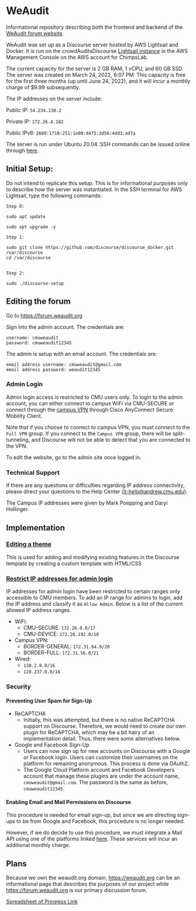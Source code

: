 # WeAudit
Informational repository describing both the frontend and backend of the [WeAudit forum website](https://forum.weaudit.org).

WeAudit was set up as a Discourse server hosted by AWS Lightsail and Docker.
It is run on the crowdAuditsDiscourse [Lightsail instance](https://lightsail.aws.amazon.com/ls/webapp/us-east-1/instances/crowdAuditsDiscourse/connect) in the AWS Management Console on the AWS account for ChimpsLab.  

The current capacity for the server is 2 GB RAM, 1 vCPU, and 60 GB SSD. The server was created on March 24, 2022, 6:07 PM. This capacity is free for the first three months (up until June 24, 2022), and it will incur a monthly charge of $9.99 subsequently.

The IP addresses on the server include:

Public IP: `54.234.130.2`

Private IP: `172.26.4.182`

Public IPv6: `2600:1f18:251:1e00:d475:3d56:4dd3:ad7a`

The server is run under Ubuntu 20.04. SSH commands can be issued online through [here](https://lightsail.aws.amazon.com/ls/remote/us-east-1/instances/crowdAuditsDiscourse/terminal?protocol=ssh).

## Initial Setup:

Do not intend to replicate this setup. This is for informational purposes only to describe how the server was instantiated. In the SSH terminal for AWS Lightsail, type the following commands:

```
Step 0:

sudo apt update 

sudo apt upgrade -y 

Step 1:

sudo git clone https://github.com/discourse/discourse_docker.git /var/discourse
cd /var/discourse


Step 2:

sudo ./discourse-setup
```

## Editing the forum

Go to https://forum.weaudit.org

Sign into the admin account. The credentials are:
```
username: cmuweaudit
password: cmuweaudit12345
```

The admin is setup with an email account. The credentials are:
```
email address username: cmuweaudit@gmail.com
email address password: weaudit12345
```

### Admin Login

Admin login access is restricted to CMU users only. To login to the admin account, you can either connect to campus WiFi via CMU-SECURE or connect through the [campus VPN](https://www.cmu.edu/computing/services/endpoint/network-access/vpn/) through Cisco AnyConnect Secure Mobility Client.

Note that if you choose to connect to campus VPN, you must connect to the `Full VPN` group. If you connect to the `Campus VPN` group, there will be split-tunneling, and Discourse will not be able to detect that you are connected to the VPN.

To edit the website, go to the admin site once logged in.

### Technical Support

If there are any questions or difficulties regarding IP address connectivity, please direct your questions to the Help Center (it-help@andrew.cmu.edu).

The Campus IP addresses were given by Mark Poepping and Daryl Hollinger.

## Implementation

### [Editing a theme](https://forum.weaudit.org/admin/customize/themes) 

This is used for adding and modifying existing features in the Discourse template by creating a custom template with HTML/CSS

### [Restrict IP addresses for admin login](https://forum.weaudit.org/admin/logs/screened_ip_addresses)

IP addresses for admin login have been restricted to certain ranges only accessible to CMU members. To add an IP range for admins to login, add the IP address and classify it as `Allow Admin`. Below is a list of the current allowed IP address ranges.

* WiFi:
  * CMU-SECURE: `172.26.0.0/17`
  * CMU-DEVICE: `172.26.192.0/18`
* Campus VPN:
  * BORDER-GENERAL: `172.31.64.0/20`
  * BORDER-FULL: `172.31.56.0/21`
* Wired:
  * `128.2.0.0/16`
  * `128.237.0.0/16`

### Security

#### Preventing User Spam for Sign-Up

* ReCAPTCHA
  * Initially, this was attempted, but there is no native ReCAPTCHA support on Discourse. Therefore, we would need to create our own plugin for ReCAPTCHA, which may be a bit hairy of an implementation detail. Thus, there were some alternatives below.
* Google and Facebook Sign-Up
  * Users can now sign up for new accounts on Discourse with a Google or Facebook login. Users can customize their usernames on the platform for remaining anonymous. This process is done via OAuth2.
  * The Google Cloud Platform account and Facebook Developers account that manage these plugins are under the account name, `cmuweaudit@gmail.com`. The password is the same as before, `cmuweaudit12345`.

#### Enabling Email and Mail Permissions on Discourse

This procedure is needed for email sign-up, but since we are directing sign-ups to be from Google and Facebook, this procedure is no longer needed.

However, if we do decide to use this procedure, we must integrate a Mail API using one of the platforms linked [here](https://github.com/discourse/discourse/blob/main/docs/INSTALL-email.md). These services will incur an additional monthly charge.



## Plans

Because we own the weaudit.org domain, https://weaudit.org can be an informational page that describes the purposes of our project while https://forum.weaudit.org is our primary discussion forum.

[Spreadsheet of Progress Link](https://docs.google.com/spreadsheets/d/1_fKQ28U5SxLMANW9wGegWib_JvO1uIWbCu94F2Vklzc/edit?usp=sharing)
